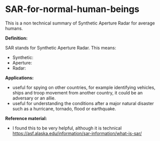 # SAR-for-normal-human-beings
This is a non technical summary of Synthetic Aperture Radar for average humans. 

**Definition:**

SAR stands for Synthetic Aperture Radar. This means:
- Synthetic:
- Aperture:
- Radar:

**Applications:**
- useful for spying on other countries, for example identifying vehicles, ships and troop movement from another country, it could be an adversary or an allie. 
- useful for understanding the conditions after a major natural disaster such as a hurricane, tornado, flood or earthquake.

**Reference material:**
- I found this to be very helpful, although it is technical https://asf.alaska.edu/information/sar-information/what-is-sar/ 
